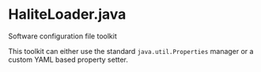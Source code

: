 # HaliteLoader.java
Software configuration file toolkit

This toolkit can either use the standard `java.util.Properties` manager or a custom YAML based property setter.
